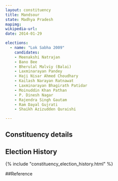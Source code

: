 ```yaml
---
layout: constituency
title: Mandsour
state: Madhya Pradesh
mapimg: 
wikipedia-url: 
date: 2014-01-29

elections: 
  - name: "Lok Sabha 2009"
    candidates: 
    - Meenakshi Natrajan 
    - Bano Bee 
    - Bherulal Malviy (Balai) 
    - Laxminarayan Pandey 
    - Haji Nisar Ahmed Choudhary 
    - Kailash Narayan Ratnawat 
    - Laxminarayan Bhagirath Patidar 
    - Moinuddin Khan Pathan 
    - P. Dinesh Nagar 
    - Rajendra Singh Gautam 
    - Ram Dayal Gujrati 
    - Shaikh Azizudden Quraishi 

---
```

## Constituency details


## Election History
{% include "constituency_election_history.html" %}

##Reference
